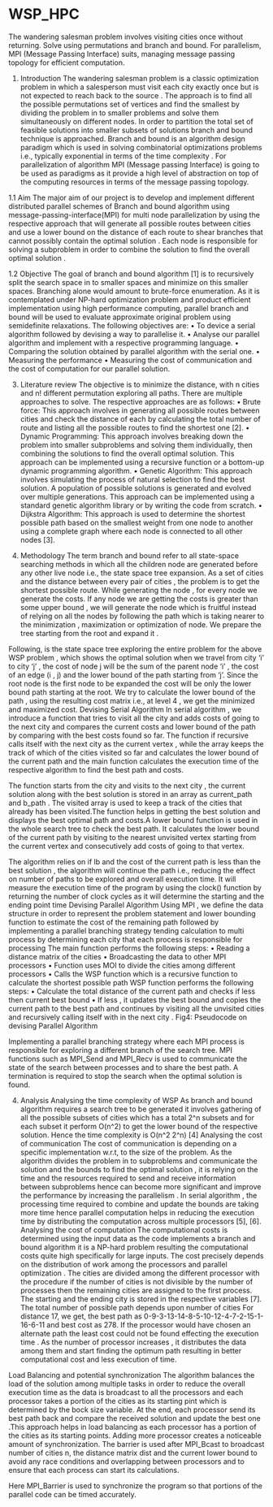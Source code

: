 # WSP_HPC
The wandering salesman problem involves visiting cities once without returning. Solve using permutations and branch and bound. For parallelism, MPI (Message Passing Interface) suits, managing message passing topology for efficient computation.


1. Introduction
The wandering salesman problem is a classic optimization problem in which a salesperson must visit each city exactly once but is not expected to reach back to the source . The approach is to find all the possible permutations set of vertices and find the smallest by dividing the problem in to smaller problems and solve them simultaneously on different nodes. In order to partition the total set of feasible solutions into smaller subsets of solutions branch and bound technique is approached. Branch and bound is an algorithm design paradigm which is used in solving combinatorial optimizations problems i.e., typically exponential in terms of the time complexity . For parallelization of algorithm MPI (Message passing Interface) is going to be used as paradigms as it provide a high level of abstraction on top of the computing resources in terms of the message passing topology.


1.1 Aim
The major aim of our project is to develop and implement different distributed parallel schemes of Branch and bound algorithm using message-passing-interface(MPI) for multi node parallelization by using the respective approach that will generate all possible routes between cities and use a lower bound on the distance of each route to shear branches that cannot possibly contain the optimal solution . Each node is responsible for solving a subproblem in order to combine the solution to find the overall optimal solution .


1.2 Objective
The goal of branch and bound algorithm [1] is to recursively split the search space in to smaller spaces and minimize on this smaller spaces. Branching alone would amount to brute-force enumeration. As it is contemplated under NP-hard optimization problem and product efficient implementation using high performance computing, parallel branch and bound will be used to evaluate approximate original problem using semidefinite relaxations.
The following objectives are:
• To device a serial algorithm followed by devising a way to parallelise it.
• Analyse our parallel algorithm and implement with a respective programming language.
• Comparing the solution obtained by parallel algorithm with the serial one.
• Measuring the performance
• Measuring the cost of communication and the cost of computation for our parallel solution.


3. Literature review
The objective is to minimize the distance, with n cities and n! different permutation exploring all paths. There are multiple approaches to solve. The respective approaches are as follows:
• Brute force: This approach involves in generating all possible routes between cities and check the distance of each by calculating the total number of route and listing all the possible routes to find the shortest one [2].
• Dynamic Programming: This approach involves breaking down the problem into smaller subproblems and solving them individually, then combining the solutions to find the overall optimal solution. This approach can be implemented using a recursive function or a bottom-up dynamic programming algorithm.
• Genetic Algorithm: This approach involves simulating the process of natural selection to find the best solution. A population of possible solutions is generated and evolved over multiple generations. This approach can be implemented using a standard genetic algorithm library or by writing the code from scratch.
• Dijkstra Algorithm: This approach is used to determine the shortest possible path based on the smallest weight from one node to another using a complete graph where each node is connected to all other nodes [3].


5. Methodology
The term branch and bound refer to all state-space searching methods in which all the children node are generated before any other live node i.e., the state space tree expansion. As a set of cities and the distance between every pair of cities , the problem is to get the shortest possible route.
While generating the node , for every node we generate the costs. If any node we are getting the costs is greater than some upper bound , we will generate the node which is fruitful instead of relying on all the nodes by following the path which is taking nearer to the minimization , maximization or optimization of node.
We prepare the tree starting from the root and expand it .

Following, is the state space tree exploring the entire problem for the above WSP problem , which shows the optimal solution when we travel from city ‘i’ to city ‘j’ , the cost of node j will be the sum of the parent node ‘i’ , the cost of an edge (i , j) and the lower bound of the path starting from ‘j’. Since the root node is the first node to be expanded the cost will be only the lower bound path starting at the root.
We try to calculate the lower bound of the path , using the resulting cost matrix i.e., at level 4 , we get the minimized and maximized cost.
Devising Serial Algorithm
In serial algorithm , we introduce a function that tries to visit all the city and adds costs of going to the next city and compares the current costs and lower bound of the path by comparing with the best costs found so far. The function if recursive calls itself with the next city as the current vertex , while the array keeps the track of which of the cities visited so far and calculates the lower bound of the current path and the main function calculates the execution time of the respective algorithm to find the best path and costs.
  
The function starts from the city and visits to the next city , the current solution along with the best solution is stored in an array as current_path and b_path . The visited array is used to keep a track of the cities that already has been visited.The function helps in getting the best solution and displays the best optimal path and costs.A lower bound function is used in the whole search tree to check the best path. It calculates the lower bound of the current path by visiting to the nearest unvisited vertex starting from the current vertex and consecutively add costs of going to that vertex.


The algorithm relies on if lb and the cost of the current path is less than the best solution , the algorithm will continue the path i.e., reducing the effect on number of paths to be explored and overall execution time. It will measure the execution time of the program by using the clock() function by returning the number of clock cycles as it will determine the starting and the ending point time
Devising Parallel Algorithm
Using MPI , we define the data structure in order to represent the problem statement and lower bounding function to estimate the cost of the remaining path followed by implementing a parallel branching strategy tending calculation to multi process by determining each city that each process is responsible for processing
The main function performs the following steps:
• Reading a distance matrix of the cities
• Broadcasting the data to other MPI processors
• Function uses MOI to divide the cities among different processors
• Calls the WSP function which is a recursive function to calculate the shortest possible path
WSP function performs the following steps:
• Calculate the total distance of the current path and checks if less then current best bound
• If less , it updates the best bound and copies the current path to the best path and continues by
visiting all the unvisited cities and recursively calling itself with in the next city .
    Fig4: Pseudocode on devising Parallel Algorithm


Implementing a parallel branching strategy where each MPI process is responsible for exploring a different branch of the search tree. MPI functions such as MPI_Send and MPI_Recv is used to communicate the state of the search between processes and to share the best path. A termination is required to stop the search when the optimal solution is found.


4. Analysis
Analysing the time complexity of WSP
As branch and bound algorithm requires a search tree to be generated it involves gathering of all the possible subsets of cities which has a total 2^n subsets and for each subset it perform O(n^2) to get the lower bound of the respective solution. Hence the time complexity is O(n^2 2^n) [4]
Analysing the cost of communication
The cost of communication is depending on a specific implementation w.r.t, to the size of the problem. As the algorithm divides the problem in to subproblems and communicate the solution and the bounds to find the optimal solution , it is relying on the time and the resources required to send and receive information between subproblems hence can become more significant and improve the performance by increasing the parallelism . In serial algorithm , the processing time required to combine and update the bounds are taking more time hence parallel computation helps in reducing the execution time by distributing the computation across multiple processors [5], [6].
Analysing the cost of computation
The computational costs is determined using the input data as the code implements a branch and bound algorithm it is a NP-hard problem resulting the computational costs quite high specifically for large inputs. The cost precisely depends on the distribution of work among the processors and parallel optimization . The cities are divided among the different processor with the procedure if the number of cities is not divisible by the number of processes then the remaining cities are assigned to the first process. The starting and the ending city is stored in the respective variables [7].
The total number of possible path depends upon number of cities
For distance 17, we get, the best path as 0-9-3-13-14-8-5-10-12-4-7-2-15-1-16-6-11 and best cost as 278. If the processor would have chosen an alternate path the least cost could not be found effecting the execution time . As the number of processor increases , it distributes the data among them and start finding the optimum path resulting in better computational cost and less execution of time.
   

Load Balancing and potential synchronization
The algorithm balances the load of the solution among multiple tasks in order to reduce the overall execution time as the data is broadcast to all the processors and each processor takes a portion of the cities as its starting pint which is determined by the bock size variable. At the end, each processor send its best path back and compare the received solution and update the best one .This approach helps in load balancing as each processor has a portion of the cities as its starting points. Adding more processor creates a noticeable amount of synchronization. The barrier is used after MPI_Bcast to broadcast number of cities n, the distance matrix dist and the current lower bound to avoid any race conditions and overlapping between processors and to ensure that each process can start its calculations.

Here MPI_Barrier is used to synchronize the program so that portions of the parallel code can be timed accurately.
